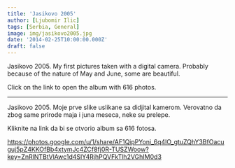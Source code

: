```yaml
---
title: 'Jasikovo 2005'
author: [Ljubomir Ilic]
tags: [Serbia, General]
image: img/jasikovo2005.jpg
date: '2014-02-25T10:00:00.000Z'
draft: false
---
```


Jasikovo 2005. My first pictures taken with a digital camera. Probably because of the nature of May and June, some are beautiful.

Click on the link to open the album with 616 photos.

------

Jasikovo 2005. Moje prve slike uslikane sa didjital kamerom. Verovatno da zbog same prirode maja i juna meseca, neke su prelepe.

Kliknite na link da bi se otvorio album sa 616 fotosa.

https://photos.google.com/u/1/share/AF1QipPYoni_6q4lO_gtuZQhY3BfOacuguj5pZ4KKOfBb4xtymJc4ZCf8fj0R-TUSZWoow?key=ZnRlNTBtVlAwc1d4SlY4RjhPQVFkTlh2VGhIM0d3
